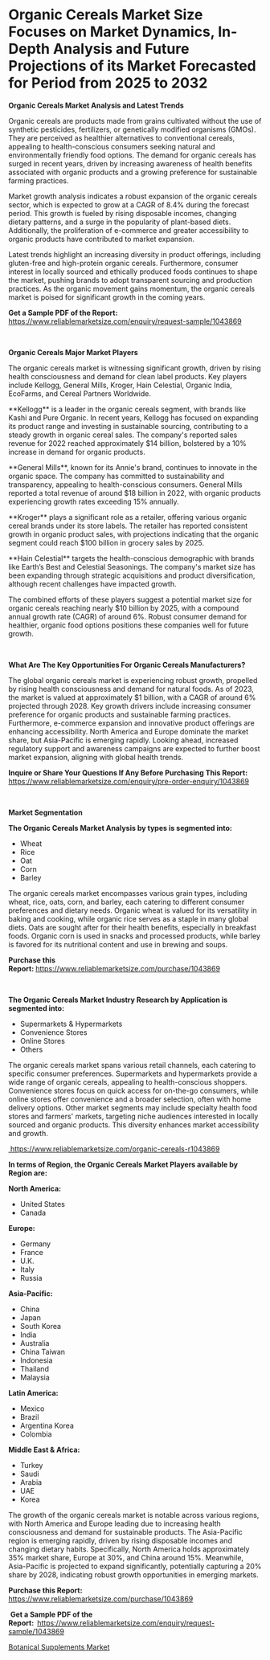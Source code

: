 <p><h1>Organic Cereals Market Size Focuses on Market Dynamics, In-Depth Analysis and Future Projections of its Market Forecasted for Period from 2025 to 2032</h1></p><p><strong>Organic Cereals Market Analysis and Latest Trends</strong></p>
<p><p>Organic cereals are products made from grains cultivated without the use of synthetic pesticides, fertilizers, or genetically modified organisms (GMOs). They are perceived as healthier alternatives to conventional cereals, appealing to health-conscious consumers seeking natural and environmentally friendly food options. The demand for organic cereals has surged in recent years, driven by increasing awareness of health benefits associated with organic products and a growing preference for sustainable farming practices.</p><p>Market growth analysis indicates a robust expansion of the organic cereals sector, which is expected to grow at a CAGR of 8.4% during the forecast period. This growth is fueled by rising disposable incomes, changing dietary patterns, and a surge in the popularity of plant-based diets. Additionally, the proliferation of e-commerce and greater accessibility to organic products have contributed to market expansion. </p><p>Latest trends highlight an increasing diversity in product offerings, including gluten-free and high-protein organic cereals. Furthermore, consumer interest in locally sourced and ethically produced foods continues to shape the market, pushing brands to adopt transparent sourcing and production practices. As the organic movement gains momentum, the organic cereals market is poised for significant growth in the coming years.</p></p>
<p><strong>Get a Sample PDF of the Report:&nbsp;</strong> <a href="https://www.reliablemarketsize.com/enquiry/request-sample/1043869?utm_campaign=2477&utm_medium=2&utm_source=Github&utm_content=ia&utm_term=14022025&utm_id=organic-cereals">https://www.reliablemarketsize.com/enquiry/request-sample/1043869</a></p>
<p>&nbsp;</p>
<p><strong>Organic Cereals Major Market Players</strong></p>
<p><p>The organic cereals market is witnessing significant growth, driven by rising health consciousness and demand for clean label products. Key players include Kellogg, General Mills, Kroger, Hain Celestial, Organic India, EcoFarms, and Cereal Partners Worldwide.</p><p>**Kellogg** is a leader in the organic cereals segment, with brands like Kashi and Pure Organic. In recent years, Kellogg has focused on expanding its product range and investing in sustainable sourcing, contributing to a steady growth in organic cereal sales. The company's reported sales revenue for 2022 reached approximately $14 billion, bolstered by a 10% increase in demand for organic products.</p><p>**General Mills**, known for its Annie's brand, continues to innovate in the organic space. The company has committed to sustainability and transparency, appealing to health-conscious consumers. General Mills reported a total revenue of around $18 billion in 2022, with organic products experiencing growth rates exceeding 15% annually.</p><p>**Kroger** plays a significant role as a retailer, offering various organic cereal brands under its store labels. The retailer has reported consistent growth in organic product sales, with projections indicating that the organic segment could reach $100 billion in grocery sales by 2025.</p><p>**Hain Celestial** targets the health-conscious demographic with brands like Earth’s Best and Celestial Seasonings. The company's market size has been expanding through strategic acquisitions and product diversification, although recent challenges have impacted growth.</p><p>The combined efforts of these players suggest a potential market size for organic cereals reaching nearly $10 billion by 2025, with a compound annual growth rate (CAGR) of around 6%. Robust consumer demand for healthier, organic food options positions these companies well for future growth.</p></p>
<p>&nbsp;</p>
<p><strong>What Are The Key Opportunities For Organic Cereals Manufacturers?</strong></p>
<p><p>The global organic cereals market is experiencing robust growth, propelled by rising health consciousness and demand for natural foods. As of 2023, the market is valued at approximately $1 billion, with a CAGR of around 6% projected through 2028. Key growth drivers include increasing consumer preference for organic products and sustainable farming practices. Furthermore, e-commerce expansion and innovative product offerings are enhancing accessibility. North America and Europe dominate the market share, but Asia-Pacific is emerging rapidly. Looking ahead, increased regulatory support and awareness campaigns are expected to further boost market expansion, aligning with global health trends.</p></p>
<p><strong>Inquire or Share Your Questions If Any Before Purchasing This Report:</strong> <a href="https://www.reliablemarketsize.com/enquiry/pre-order-enquiry/1043869?utm_campaign=2477&utm_medium=2&utm_source=Github&utm_content=ia&utm_term=14022025&utm_id=organic-cereals">https://www.reliablemarketsize.com/enquiry/pre-order-enquiry/1043869</a></p>
<p>&nbsp;</p>
<p><strong>Market Segmentation</strong></p>
<p><strong>The Organic Cereals Market Analysis by types is segmented into:</strong></p>
<p><ul><li>Wheat</li><li>Rice</li><li>Oat</li><li>Corn</li><li>Barley</li></ul></p>
<p><p>The organic cereals market encompasses various grain types, including wheat, rice, oats, corn, and barley, each catering to different consumer preferences and dietary needs. Organic wheat is valued for its versatility in baking and cooking, while organic rice serves as a staple in many global diets. Oats are sought after for their health benefits, especially in breakfast foods. Organic corn is used in snacks and processed products, while barley is favored for its nutritional content and use in brewing and soups.</p></p>
<p><strong>Purchase this Report:&nbsp;</strong><a href="https://www.reliablemarketsize.com/purchase/1043869?utm_campaign=2477&utm_medium=2&utm_source=Github&utm_content=ia&utm_term=14022025&utm_id=organic-cereals">https://www.reliablemarketsize.com/purchase/1043869</a></p>
<p>&nbsp;</p>
<p><strong>The Organic Cereals Market Industry Research by Application is segmented into:</strong></p>
<p><ul><li>Supermarkets & Hypermarkets</li><li>Convenience Stores</li><li>Online Stores</li><li>Others</li></ul></p>
<p><p>The organic cereals market spans various retail channels, each catering to specific consumer preferences. Supermarkets and hypermarkets provide a wide range of organic cereals, appealing to health-conscious shoppers. Convenience stores focus on quick access for on-the-go consumers, while online stores offer convenience and a broader selection, often with home delivery options. Other market segments may include specialty health food stores and farmers' markets, targeting niche audiences interested in locally sourced and organic products. This diversity enhances market accessibility and growth.</p></p>
<p><a href="https://www.reliablemarketsize.com/organic-cereals-r1043869?utm_campaign=2477&utm_medium=2&utm_source=Github&utm_content=ia&utm_term=14022025&utm_id=organic-cereals">&nbsp;https://www.reliablemarketsize.com/organic-cereals-r1043869</a></p>
<p><strong>In terms of Region, the Organic Cereals Market Players available by Region are:</strong></p>
<p>
    <p> <strong> North America: </strong>
        <ul>
            <li>United States</li>
            <li>Canada</li>
        </ul>
        </p> 
    <p> <strong> Europe: </strong>
        <ul>
            <li>Germany</li>
            <li>France</li>
            <li>U.K.</li>
            <li>Italy</li>
            <li>Russia</li>
        </ul>
        </p> 
    <p> <strong> Asia-Pacific: </strong>
        <ul>
            <li>China</li>
            <li>Japan</li>
            <li>South Korea</li>
            <li>India</li>
            <li>Australia</li>
            <li>China Taiwan</li>
            <li>Indonesia</li>
            <li>Thailand</li>
            <li>Malaysia</li>
        </ul>
        </p> 
    <p> <strong> Latin America: </strong>
        <ul>
            <li>Mexico</li>
            <li>Brazil</li>
            <li>Argentina Korea</li>
            <li>Colombia</li>
        </ul>
        </p> 
    <p> <strong> Middle East & Africa: </strong>
        <ul>
            <li>Turkey</li>
            <li>Saudi</li>
            <li>Arabia</li>
            <li>UAE</li>
            <li>Korea</li>
        </ul>
    </p>
    </p>
<p><p>The growth of the organic cereals market is notable across various regions, with North America and Europe leading due to increasing health consciousness and demand for sustainable products. The Asia-Pacific region is emerging rapidly, driven by rising disposable incomes and changing dietary habits. Specifically, North America holds approximately 35% market share, Europe at 30%, and China around 15%. Meanwhile, Asia-Pacific is projected to expand significantly, potentially capturing a 20% share by 2028, indicating robust growth opportunities in emerging markets.</p></p>
<p><strong>Purchase this Report: </strong><a href="https://www.reliablemarketsize.com/purchase/1043869?utm_campaign=2477&utm_medium=2&utm_source=Github&utm_content=ia&utm_term=14022025&utm_id=organic-cereals">https://www.reliablemarketsize.com/purchase/1043869</a></p>
<p>&nbsp;<strong>Get a Sample PDF of the Report:&nbsp;&nbsp;</strong><a href="https://www.reliablemarketsize.com/enquiry/request-sample/1043869?utm_campaign=2477&utm_medium=2&utm_source=Github&utm_content=ia&utm_term=14022025&utm_id=organic-cereals">https://www.reliablemarketsize.com/enquiry/request-sample/1043869</a></p>
<p><strong></strong></p>
<p><p><a href="https://github.com/osbornrdaflalo/Market-Research-Report-List-1/blob/main/botanical-supplements-market.md?utm_campaign=2477&utm_medium=2&utm_source=Github&utm_content=ia&utm_term=14022025&utm_id=organic-cereals">Botanical Supplements Market</a></p></p>